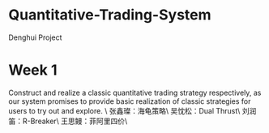 # Quantitative-Trading-System
Denghui Project
# Week 1
Construct and realize a classic quantitative trading strategy respectively, as our system promises to provide basic realization of classic strategies for users to try out and explore. \\
张鑫璨：海龟策略\\
吴忱松：Dual Thrust\\
刘润笛：R-Breaker\\
王思鳗：菲阿里四价\\

